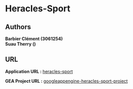 <h1>Heracles-Sport</h1>

<h2>Authors</h2>

<b>Barbier Clément (3061254)</b><br/>
<b>Suau Therry ()</b><br/>

<h2>URL</h2>

<b>Application URL : </b> <a href="http://heracles-sport.appspot.com/" target="_blank">heracles-sport</a><br/>

<b>GEA Project URL : </b> <a href="https://appengine.google.com/dashboard?app_id=s~heracles-sport" target="_blank">googleappengine-heracles-sport-project</a><br/>
